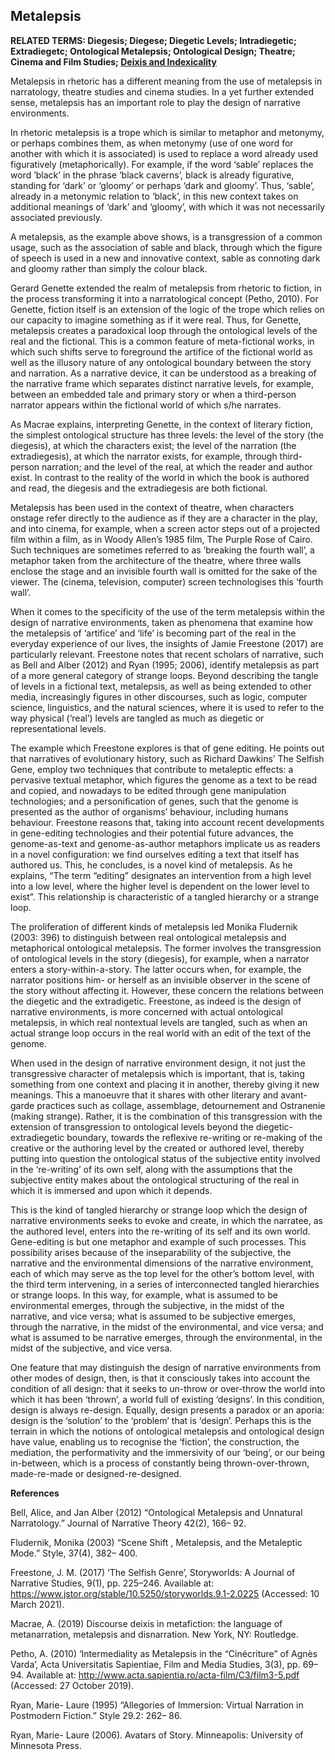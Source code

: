 ## Metalepsis

**RELATED TERMS: Diegesis; Diegese; Diegetic Levels; Intradiegetic; Extradiegetc; Ontological Metalepsis; Ontological Design; Theatre; Cinema and Film Studies; [Deixis and Indexicality](https://github.com/narrative-environments/CourseCompendium/blob/main/Deixis.md)** 

Metalepsis in rhetoric has a different meaning from the use of metalepsis in narratology, theatre studies and cinema studies. In a yet further extended sense, metalepsis has an important role to play the design of narrative environments.

In rhetoric metalepsis is a trope which is similar to metaphor and metonymy, or perhaps combines them, as when metonymy (use of one word for another with which it is associated) is used to replace a word already used figuratively (metaphorically). For example, if the word ‘sable’ replaces the word ’black’ in the phrase ‘black caverns’, black is already figurative, standing for ‘dark’ or ‘gloomy’ or perhaps ‘dark and gloomy’. Thus, ‘sable’, already in a metonymic relation to ‘black’, in this new context takes on additional meanings of ‘dark’ and ‘gloomy’, with which it was not necessarily associated previously.

A metalepsis, as the example above shows, is a transgression of a common usage, such as the association of sable and black, through which the figure of speech is used in a new and innovative context, sable as connoting dark and gloomy rather than simply the colour black.

Gerard Genette extended the realm of metalepsis from rhetoric to fiction, in the process transforming it into a narratological concept (Petho, 2010). For Genette, fiction itself is an extension of the logic of the trope which relies on our capacity to imagine something as if it were real. Thus, for Genette, metalepsis creates a paradoxical loop through the ontological levels of the real and the fictional. This is a common feature of meta-fictional works, in which such shifts serve to foreground the artifice of the fictional world as well as the illusory nature of any ontological boundary between the story and narration. As a narrative device, it can be understood as a breaking of the narrative frame which separates distinct narrative levels, for example, between an embedded tale and primary story or when a third-person narrator appears within the fictional world of which s/he narrates. 

As Macrae explains, interpreting Genette, in the context of literary fiction, the simplest ontological structure has three levels: the level of the story (the diegesis), at which the characters exist; the level of the narration (the extradiegesis), at which the narrator exists, for example, through third-person narration; and the level of the real, at which the reader and author exist. In contrast to the reality of the world in which the book is authored and read, the diegesis and the extradiegesis are both fictional.

Metalepsis has been used in the context of theatre, when characters onstage refer directly to the audience as if they are a character in the play, and into cinema, for example, when a screen actor steps out of a projected film within a film, as in Woody Allen’s 1985 film, The Purple Rose of Cairo. Such techniques are sometimes referred to as ‘breaking the fourth wall’, a metaphor taken from the architecture of the theatre, where three walls enclose the stage and an invisible fourth wall is omitted for the sake of the viewer. The (cinema, television, computer) screen technologises this ‘fourth wall’.

When it comes to the specificity of the use of the term metalepsis within the design of narrative environments, taken as phenomena that examine how the metalepsis of ‘artifice’ and ‘life’ is becoming part of the real in the everyday experience of our lives, the insights of Jamie Freestone (2017) are particularly relevant. Freestone notes that recent scholars of narrative, such as Bell and Alber (2012) and Ryan (1995; 2006), identify metalepsis as part of a more general category of strange loops. Beyond describing the tangle of levels in a fictional text, metalepsis, as well as being extended to other media, increasingly figures in other discourses, such as logic, computer science, linguistics, and the natural sciences, where it is used to refer to the way physical (‘real’) levels are tangled as much as diegetic or representational levels.

The example which Freestone explores is that of gene editing. He points out that narratives of evolutionary history, such as Richard Dawkins’ The Selfish Gene, employ two techniques that contribute to metaleptic effects: a pervasive textual metaphor, which figures the genome as a text to be read and copied, and nowadays to be edited through gene manipulation technologies; and a personification of genes, such that the genome is presented as the author of organisms’ behaviour,  including humans behaviour. Freestone reasons that, taking into account recent developments in gene-editing technologies and their potential future advances, the genome-as-text and genome-as-author metaphors implicate us as readers in a novel configuration: we find ourselves editing a text that itself has authored us. This, he concludes, is a novel kind of metalepsis. As he explains, “The term “editing” designates an intervention from a high level into a low level, where the higher level is dependent on the lower level to exist”.  This relationship is characteristic of a tangled hierarchy or a strange loop.

The proliferation of different kinds of metalepsis led Monika Fludernik (2003: 396) to distinguish between real ontological metalepsis and metaphorical ontological metalepsis. The former involves the transgression of ontological levels in the story (diegesis), for example, when a narrator enters a story-within-a-story. The latter occurs when, for example, the narrator positions him- or herself as an invisible observer in the scene of the story without affecting it. However, these concern the relations between the diegetic and the extradigetic. Freestone, as indeed is the design of narrative environments, is more concerned with actual ontological metalepsis, in which real nontextual levels are tangled, such as when an actual strange loop occurs in the real world with an edit of the text of the genome.

When used in the design of narrative environment design, it not just the transgressive character of metalepsis which is important, that is, taking something from one context and placing it in another, thereby giving it new meanings. This a manoeuvre that it shares with other literary and avant-garde practices such as collage, assemblage, detournement and Ostranenie (making strange). Rather, it is the combination of this transgression with the extension of transgression to ontological levels beyond the diegetic-extradiegetic boundary, towards the reflexive re-writing or re-making of the creative or the authoring level by the created or authored level, thereby putting into question the ontological status of the subjective entity involved in the ‘re-writing’ of its own self, along with the assumptions that the subjective entity makes about the ontological structuring of the real in which it is immersed and upon which it depends.

This is the kind of tangled hierarchy or strange loop which the design of narrative environments seeks to evoke and create, in which the narratee, as the authored level, enters into the re-writing of its self and its own world. Gene-editing is but one metaphor and example of such processes. This possibility arises because of the inseparability of the subjective, the narrative and the environmental dimensions of the narrative environment, each of which may serve as the top level for the other’s bottom level, with the third term intervening, in a series of interconnected tangled hierarchies or strange loops. In this way, for example, what is assumed to be environmental emerges, through the subjective, in the midst of the narrative, and vice versa; what is assumed to be subjective emerges, through the narrative, in the midst of the environmental, and vice versa; and what is assumed to be narrative emerges, through the environmental, in the midst of the subjective, and vice versa.

One feature that may distinguish the design of narrative environments from other modes of design, then, is that it consciously takes into account the condition of all design: that it seeks to un-throw or over-throw the world into which it has been ‘thrown’, a world full of existing ‘designs’. In this condition, design is always re-design. Equally, design presents a paradox or an aporia: design is the ‘solution’ to the ‘problem’ that is ‘design’. Perhaps this is the terrain in which the notions of ontological metalepsis and ontological design have value, enabling us to recognise the ‘fiction’, the construction, the mediation, the performativity and the immersivity of our ‘being’, or our being in-between, which is a process of constantly being thrown-over-thrown, made-re-made or designed-re-designed.

**References**

Bell, Alice, and Jan Alber (2012) “Ontological Metalepsis and Unnatural Narratology.” Journal of Narrative Theory 42(2), 166– 92.

Fludernik, Monika (2003) “Scene Shift , Metalepsis, and the Metaleptic Mode.” Style, 37(4), 382– 400.

Freestone, J. M. (2017) ‘The Selfish Genre’, Storyworlds: A Journal of Narrative Studies, 9(1), pp. 225–246. Available at: https://www.jstor.org/stable/10.5250/storyworlds.9.1-2.0225 (Accessed: 10 March 2021).

Macrae, A. (2019) Discourse deixis in metafiction: the language of metanarration, metalepsis and disnarration. New York, NY: Routledge.

Petho, A. (2010) ‘Intermediality as Metalepsis in the “Cinécriture” of Agnès Varda’, Acta Universitatis Sapientiae, Film and Media Studies, 3(3), pp. 69–94. Available at: http://www.acta.sapientia.ro/acta-film/C3/film3-5.pdf (Accessed: 27 October 2019).

Ryan, Marie- Laure (1995) “Allegories of Immersion: Virtual Narration in Postmodern Fiction.” Style 29.2: 262– 86.

Ryan, Marie- Laure  (2006). Avatars of Story. Minneapolis: University of Minnesota Press.
